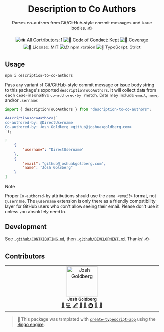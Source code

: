 <h1 align="center">Description to Co Authors</h1>

<p align="center">
	Parses co-authors from Git/GitHub-style commit messages and issue bodies.
	✍️
</p>

<p align="center">
	<!-- prettier-ignore-start -->
	<!-- ALL-CONTRIBUTORS-BADGE:START - Do not remove or modify this section -->
	<a href="#contributors" target="_blank"><img alt="👪 All Contributors: 1" src="https://img.shields.io/badge/%F0%9F%91%AA_all_contributors-1-21bb42.svg" /></a>
<!-- ALL-CONTRIBUTORS-BADGE:END -->
	<!-- prettier-ignore-end -->
	<a href="https://github.com/JoshuaKGoldberg/description-to-co-authors/blob/main/.github/CODE_OF_CONDUCT.md" target="_blank"><img alt="🤝 Code of Conduct: Kept" src="https://img.shields.io/badge/%F0%9F%A4%9D_code_of_conduct-kept-21bb42" /></a>
	<a href="https://codecov.io/gh/JoshuaKGoldberg/description-to-co-authors" target="_blank"><img alt="🧪 Coverage" src="https://img.shields.io/codecov/c/github/JoshuaKGoldberg/description-to-co-authors?label=%F0%9F%A7%AA%20coverage" /></a>
	<a href="https://github.com/JoshuaKGoldberg/description-to-co-authors/blob/main/LICENSE.md" target="_blank"><img alt="📝 License: MIT" src="https://img.shields.io/badge/%F0%9F%93%9D_license-MIT-21bb42.svg" /></a>
	<a href="http://npmjs.com/package/description-to-co-authors" target="_blank"><img alt="📦 npm version" src="https://img.shields.io/npm/v/description-to-co-authors?color=21bb42&label=%F0%9F%93%A6%20npm" /></a>
	<img alt="💪 TypeScript: Strict" src="https://img.shields.io/badge/%F0%9F%92%AA_typescript-strict-21bb42.svg" />
</p>

## Usage

```shell
npm i description-to-co-authors
```

Pass any variant of Git/GitHub-style commit message or issue body string to this package's exported `descriptionToCoAuthors`.
It will collect data from each case-insensitive `co-authored-by:` match.
Data may include `email`, `name`, and/or `username`:

```ts
import { descriptionToCoAuthors } from "description-to-co-authors";

descriptionToCoAuthors(`
co-authored-by: @DirectUsername
Co-authored-by: Josh Goldberg <github@joshuakgoldberg.com>
`);
```

```json
[
	{
		"username": "DirectUsername"
	},
	{
		"email": "github@joshuakgoldberg.com",
		"name": "Josh Goldberg"
	}
]
```

> [!NOTE]
> Proper `Co-authored-by` attributions should use the _`name <email>`_ format, not `@username`.
> The `@username` extension is only there as a friendly compatibility layer for GitHub users who don't allow seeing their email.
> Please don't use it unless you absolutely need to.

## Development

See [`.github/CONTRIBUTING.md`](./.github/CONTRIBUTING.md), then [`.github/DEVELOPMENT.md`](./.github/DEVELOPMENT.md).
Thanks! ✍

## Contributors

<!-- spellchecker: disable -->
<!-- ALL-CONTRIBUTORS-LIST:START - Do not remove or modify this section -->
<!-- prettier-ignore-start -->
<!-- markdownlint-disable -->
<table>
  <tbody>
    <tr>
      <td align="center" valign="top" width="14.28%"><a href="http://www.joshuakgoldberg.com"><img src="https://avatars.githubusercontent.com/u/3335181?v=4?s=100" width="100px;" alt="Josh Goldberg"/><br /><sub><b>Josh Goldberg</b></sub></a><br /><a href="#maintenance-JoshuaKGoldberg" title="Maintenance">🚧</a> <a href="https://github.com/JoshuaKGoldberg/description-to-co-authors/commits?author=JoshuaKGoldberg" title="Code">💻</a> <a href="#content-JoshuaKGoldberg" title="Content">🖋</a> <a href="https://github.com/JoshuaKGoldberg/description-to-co-authors/commits?author=JoshuaKGoldberg" title="Documentation">📖</a> <a href="#ideas-JoshuaKGoldberg" title="Ideas, Planning, & Feedback">🤔</a> <a href="#infra-JoshuaKGoldberg" title="Infrastructure (Hosting, Build-Tools, etc)">🚇</a> <a href="#projectManagement-JoshuaKGoldberg" title="Project Management">📆</a> <a href="#tool-JoshuaKGoldberg" title="Tools">🔧</a></td>
    </tr>
  </tbody>
</table>

<!-- markdownlint-restore -->
<!-- prettier-ignore-end -->

<!-- ALL-CONTRIBUTORS-LIST:END -->
<!-- spellchecker: enable -->

> 💝 This package was templated with [`create-typescript-app`](https://github.com/JoshuaKGoldberg/create-typescript-app) using the [Bingo engine](https://create.bingo).
